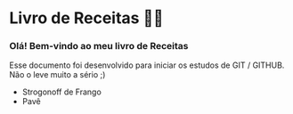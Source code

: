 # Livro de Receitas :man_cook:

### Olá! Bem-vindo ao meu livro de Receitas

Esse documento foi desenvolvido para iniciar os estudos de GIT / GITHUB. Não o leve muito a sério ;)

- Strogonoff de Frango
- Pavê
